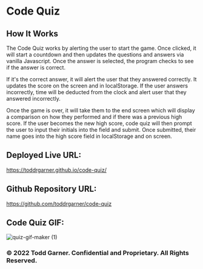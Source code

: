 # Code Quiz

## How It Works

The Code Quiz works by alerting the user to start the game. Once clicked, it will start a countdown and then updates the questions and answers via vanilla Javascript. Once the answer is selected, the program checks to see if the answer is correct. 

If it's the correct answer, it will alert the user that they answered correctly. It updates the score on the screen and in localStorage. If the user answers incorrectly, time will be deducted from the clock and alert user that they answered incorrectly. 

Once the game is over, it will take them to the end screen which will display a comparison on how they performed and if there was a previous high score. If the user becomes the new high score, code quiz will then prompt the user to input their initials into the field and submit. Once submitted, their name goes into the high score field in localStorage and on screen.

## Deployed Live URL:
 https://toddrgarner.github.io/code-quiz/
 
## Github Repository URL:
https://github.com/toddrgarner/code-quiz

## Code Quiz GIF:
![quiz-gif-maker (1)](https://user-images.githubusercontent.com/110719370/189459834-cb5351d4-fd4e-428a-9863-3947e3614ef9.gif)

### © 2022 Todd Garner. Confidential and Proprietary. All Rights Reserved.
